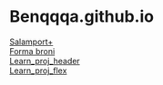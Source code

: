 # Benqqqa.github.io
<a href="https://benqqqa.github.io/salanport/"> Salamport+</a><br>
<a href="https://benqqqa.github.io/forma_bron/"> Forma broni</a><br>
<a href="https://benqqqa.github.io/learn_proj_1/"> Learn_proj_header</a><br>
<a href="https://benqqqa.github.io/my-work/"> Learn_proj_flex</a><br>
